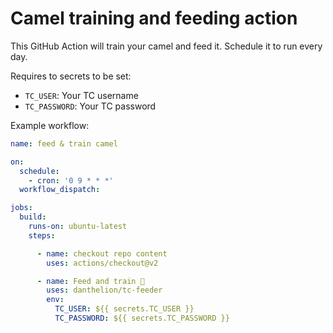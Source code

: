 # Camel training and feeding action

This GitHub Action will train your camel and feed it. Schedule it to run every day.

Requires to secrets to be set:

- `TC_USER`: Your TC username
- `TC_PASSWORD`: Your TC password

Example workflow:

```yaml
name: feed & train camel

on:
  schedule:
    - cron: '0 9 * * *'
  workflow_dispatch:

jobs:
  build:
    runs-on: ubuntu-latest
    steps:

      - name: checkout repo content
        uses: actions/checkout@v2

      - name: Feed and train 🐪
        uses: danthelion/tc-feeder
        env:
          TC_USER: ${{ secrets.TC_USER }}
          TC_PASSWORD: ${{ secrets.TC_PASSWORD }}
```